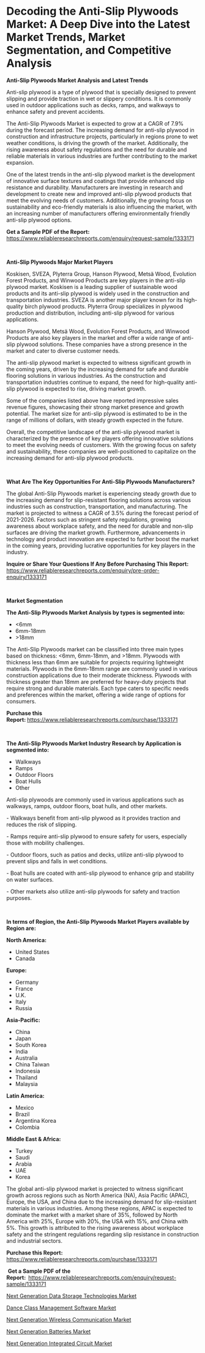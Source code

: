 <p><h1>Decoding the Anti-Slip Plywoods Market: A Deep Dive into the Latest Market Trends, Market Segmentation, and Competitive Analysis</h1></p><p><strong>Anti-Slip Plywoods Market Analysis and Latest Trends</strong></p>
<p><p>Anti-slip plywood is a type of plywood that is specially designed to prevent slipping and provide traction in wet or slippery conditions. It is commonly used in outdoor applications such as decks, ramps, and walkways to enhance safety and prevent accidents.</p><p>The Anti-Slip Plywoods Market is expected to grow at a CAGR of 7.9% during the forecast period. The increasing demand for anti-slip plywood in construction and infrastructure projects, particularly in regions prone to wet weather conditions, is driving the growth of the market. Additionally, the rising awareness about safety regulations and the need for durable and reliable materials in various industries are further contributing to the market expansion.</p><p>One of the latest trends in the anti-slip plywood market is the development of innovative surface textures and coatings that provide enhanced slip resistance and durability. Manufacturers are investing in research and development to create new and improved anti-slip plywood products that meet the evolving needs of customers. Additionally, the growing focus on sustainability and eco-friendly materials is also influencing the market, with an increasing number of manufacturers offering environmentally friendly anti-slip plywood options.</p></p>
<p><strong>Get a Sample PDF of the Report:&nbsp;</strong> <a href="https://www.reliableresearchreports.com/enquiry/request-sample/1333171">https://www.reliableresearchreports.com/enquiry/request-sample/1333171</a></p>
<p>&nbsp;</p>
<p><strong>Anti-Slip Plywoods Major Market Players</strong></p>
<p><p>Koskisen, SVEZA, Plyterra Group, Hanson Plywood, Metsä Wood, Evolution Forest Products, and Winwood Products are key players in the anti-slip plywood market. Koskisen is a leading supplier of sustainable wood products and its anti-slip plywood is widely used in the construction and transportation industries. SVEZA is another major player known for its high-quality birch plywood products. Plyterra Group specializes in plywood production and distribution, including anti-slip plywood for various applications.</p><p>Hanson Plywood, Metsä Wood, Evolution Forest Products, and Winwood Products are also key players in the market and offer a wide range of anti-slip plywood solutions. These companies have a strong presence in the market and cater to diverse customer needs.</p><p>The anti-slip plywood market is expected to witness significant growth in the coming years, driven by the increasing demand for safe and durable flooring solutions in various industries. As the construction and transportation industries continue to expand, the need for high-quality anti-slip plywood is expected to rise, driving market growth.</p><p>Some of the companies listed above have reported impressive sales revenue figures, showcasing their strong market presence and growth potential. The market size for anti-slip plywood is estimated to be in the range of millions of dollars, with steady growth expected in the future.</p><p>Overall, the competitive landscape of the anti-slip plywood market is characterized by the presence of key players offering innovative solutions to meet the evolving needs of customers. With the growing focus on safety and sustainability, these companies are well-positioned to capitalize on the increasing demand for anti-slip plywood products.</p></p>
<p>&nbsp;</p>
<p><strong>What Are The Key Opportunities For Anti-Slip Plywoods Manufacturers?</strong></p>
<p><p>The global Anti-Slip Plywoods market is experiencing steady growth due to the increasing demand for slip-resistant flooring solutions across various industries such as construction, transportation, and manufacturing. The market is projected to witness a CAGR of 3.5% during the forecast period of 2021-2026. Factors such as stringent safety regulations, growing awareness about workplace safety, and the need for durable and non-slip surfaces are driving the market growth. Furthermore, advancements in technology and product innovation are expected to further boost the market in the coming years, providing lucrative opportunities for key players in the industry.</p></p>
<p><strong>Inquire or Share Your Questions If Any Before Purchasing This Report:</strong> <a href="https://www.reliableresearchreports.com/enquiry/pre-order-enquiry/1333171">https://www.reliableresearchreports.com/enquiry/pre-order-enquiry/1333171</a></p>
<p>&nbsp;</p>
<p><strong>Market Segmentation</strong></p>
<p><strong>The Anti-Slip Plywoods Market Analysis by types is segmented into:</strong></p>
<p><ul><li><6mm</li><li>6mm-18mm</li><li>>18mm</li></ul></p>
<p><p>The Anti-Slip Plywoods market can be classified into three main types based on thickness: <6mm, 6mm-18mm, and >18mm. Plywoods with thickness less than 6mm are suitable for projects requiring lightweight materials. Plywoods in the 6mm-18mm range are commonly used in various construction applications due to their moderate thickness. Plywoods with thickness greater than 18mm are preferred for heavy-duty projects that require strong and durable materials. Each type caters to specific needs and preferences within the market, offering a wide range of options for consumers.</p></p>
<p><strong>Purchase this Report:&nbsp;</strong><a href="https://www.reliableresearchreports.com/purchase/1333171">https://www.reliableresearchreports.com/purchase/1333171</a></p>
<p>&nbsp;</p>
<p><strong>The Anti-Slip Plywoods Market Industry Research by Application is segmented into:</strong></p>
<p><ul><li>Walkways</li><li>Ramps</li><li>Outdoor Floors</li><li>Boat Hulls</li><li>Other</li></ul></p>
<p><p>Anti-slip plywoods are commonly used in various applications such as walkways, ramps, outdoor floors, boat hulls, and other markets. </p><p>- Walkways benefit from anti-slip plywood as it provides traction and reduces the risk of slipping.</p><p>- Ramps require anti-slip plywood to ensure safety for users, especially those with mobility challenges.</p><p>- Outdoor floors, such as patios and decks, utilize anti-slip plywood to prevent slips and falls in wet conditions.</p><p>- Boat hulls are coated with anti-slip plywood to enhance grip and stability on water surfaces.</p><p>- Other markets also utilize anti-slip plywoods for safety and traction purposes.</p></p>
<p>&nbsp;</p>
<p><strong>In terms of Region, the Anti-Slip Plywoods Market Players available by Region are:</strong></p>
<p>
    <p> <strong> North America: </strong>
        <ul>
            <li>United States</li>
            <li>Canada</li>
        </ul>
        </p> 
    <p> <strong> Europe: </strong>
        <ul>
            <li>Germany</li>
            <li>France</li>
            <li>U.K.</li>
            <li>Italy</li>
            <li>Russia</li>
        </ul>
        </p> 
    <p> <strong> Asia-Pacific: </strong>
        <ul>
            <li>China</li>
            <li>Japan</li>
            <li>South Korea</li>
            <li>India</li>
            <li>Australia</li>
            <li>China Taiwan</li>
            <li>Indonesia</li>
            <li>Thailand</li>
            <li>Malaysia</li>
        </ul>
        </p> 
    <p> <strong> Latin America: </strong>
        <ul>
            <li>Mexico</li>
            <li>Brazil</li>
            <li>Argentina Korea</li>
            <li>Colombia</li>
        </ul>
        </p> 
    <p> <strong> Middle East & Africa: </strong>
        <ul>
            <li>Turkey</li>
            <li>Saudi</li>
            <li>Arabia</li>
            <li>UAE</li>
            <li>Korea</li>
        </ul>
    </p>
    </p>
<p><p>The global anti-slip plywood market is projected to witness significant growth across regions such as North America (NA), Asia Pacific (APAC), Europe, the USA, and China due to the increasing demand for slip-resistant materials in various industries. Among these regions, APAC is expected to dominate the market with a market share of 35%, followed by North America with 25%, Europe with 20%, the USA with 15%, and China with 5%. This growth is attributed to the rising awareness about workplace safety and the stringent regulations regarding slip resistance in construction and industrial sectors.</p></p>
<p><strong>Purchase this Report: </strong><a href="https://www.reliableresearchreports.com/purchase/1333171">https://www.reliableresearchreports.com/purchase/1333171</a></p>
<p>&nbsp;<strong>Get a Sample PDF of the Report:&nbsp;&nbsp;</strong><a href="https://www.reliableresearchreports.com/enquiry/request-sample/1333171">https://www.reliableresearchreports.com/enquiry/request-sample/1333171</a></p>
<p><strong></strong></p>
<p><p><a href="https://medium.com/@madiemoore67546/next-generation-data-storage-technologies-market-insight-market-trends-growth-forecasted-from-252628a67098">Next Generation Data Storage Technologies Market</a></p><p><a href="https://medium.com/@madiemoore67546/dance-class-management-software-market-trends-forecast-and-competitive-analysis-to-2031-9f1abd80bd74">Dance Class Management Software Market</a></p><p><a href="https://medium.com/@madiemoore67546/next-generation-wireless-communication-market-analysis-and-sze-forecasted-for-period-from-2024-to-ad5c7ef8ba91">Next Generation Wireless Communication Market</a></p><p><a href="https://medium.com/@v25590012/next-generation-batteries-market-insight-market-trends-growth-forecasted-from-2024-to-2031-64a9d75a1a76">Next Generation Batteries Market</a></p><p><a href="https://medium.com/@madiemoore67546/next-generation-integrated-circuit-market-outlook-industry-overview-and-forecast-2024-to-2031-1ea4d66dab9f">Next Generation Integrated Circuit Market</a></p></p>